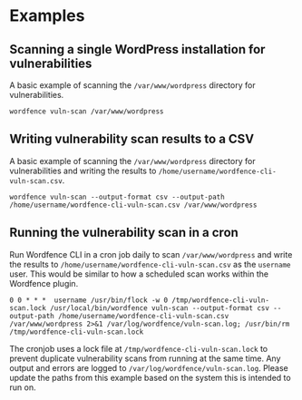 # Examples

## Scanning a single WordPress installation for vulnerabilities

A basic example of scanning the `/var/www/wordpress` directory for vulnerabilities. 

	wordfence vuln-scan /var/www/wordpress

## Writing vulnerability scan results to a CSV

A basic example of scanning the `/var/www/wordpress` directory for vulnerabilities and writing the results to `/home/username/wordfence-cli-vuln-scan.csv`. 

	wordfence vuln-scan --output-format csv --output-path /home/username/wordfence-cli-vuln-scan.csv /var/www/wordpress

## Running the vulnerability scan in a cron

Run Wordfence CLI in a cron job daily to scan `/var/www/wordpress` and write the results to `/home/username/wordfence-cli-vuln-scan.csv` as the `username` user. This would be similar to how a scheduled scan works within the Wordfence plugin.

	0 0 * * *  username /usr/bin/flock -w 0 /tmp/wordfence-cli-vuln-scan.lock /usr/local/bin/wordfence vuln-scan --output-format csv --output-path /home/username/wordfence-cli-vuln-scan.csv /var/www/wordpress 2>&1 /var/log/wordfence/vuln-scan.log; /usr/bin/rm /tmp/wordfence-cli-vuln-scan.lock

The cronjob uses a lock file at `/tmp/wordfence-cli-vuln-scan.lock` to prevent duplicate vulnerability scans from running at the same time. Any output and errors are logged to `/var/log/wordfence/vuln-scan.log`. Please update the paths from this example based on the system this is intended to run on.

